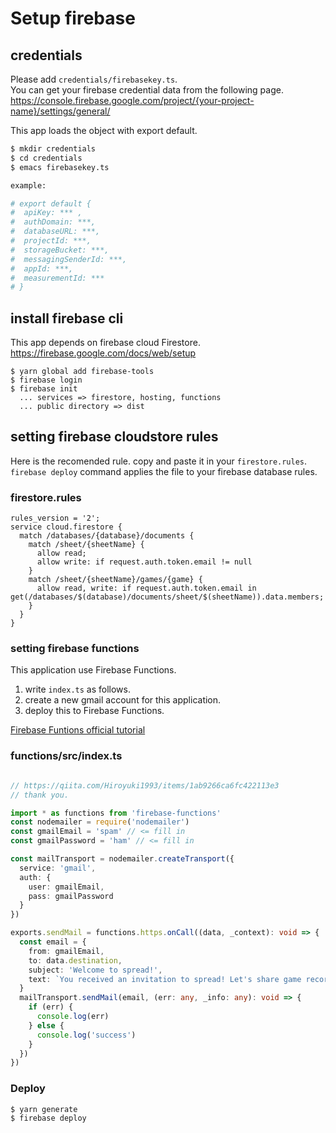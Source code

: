 # Setup firebase

## credentials

Please add `credentials/firebasekey.ts`.  
You can get your firebase credential data from the following page.
https://console.firebase.google.com/project/{your-project-name}/settings/general/

This app loads the object with export default.

```bash
$ mkdir credentials
$ cd credentials
$ emacs firebasekey.ts

example:

# export default {
#  apiKey: *** ,
#  authDomain: ***,
#  databaseURL: ***,
#  projectId: ***,
#  storageBucket: ***,
#  messagingSenderId: ***,
#  appId: ***,
#  measurementId: ***
# }

```

## install firebase cli
This app depends on firebase cloud Firestore.
https://firebase.google.com/docs/web/setup

```
$ yarn global add firebase-tools
$ firebase login
$ firebase init
  ... services => firestore, hosting, functions
  ... public directory => dist
```



## setting firebase cloudstore rules
Here is the recomended rule. copy and paste it in your `firestore.rules`.  `firebase deploy` command applies the file to your firebase database rules.


### firestore.rules
```
rules_version = '2';
service cloud.firestore {
  match /databases/{database}/documents {
    match /sheet/{sheetName} {
      allow read;
      allow write: if request.auth.token.email != null
    }
    match /sheet/{sheetName}/games/{game} {
      allow read, write: if request.auth.token.email in get(/databases/$(database)/documents/sheet/$(sheetName)).data.members;
    }
  }
}
```

### setting firebase functions 
This application use Firebase Functions.

1. write `index.ts` as follows.
2. create a new gmail account for this application.
3. deploy this to Firebase Functions.

[Firebase Funtions official tutorial](https://firebase.google.com/docs/functions/get-started?hl=ja#review_complete_sample_code)

### functions/src/index.ts
```typescript

// https://qiita.com/Hiroyuki1993/items/1ab9266ca6fc422113e3
// thank you.

import * as functions from 'firebase-functions'
const nodemailer = require('nodemailer')
const gmailEmail = 'spam' // <= fill in
const gmailPassword = 'ham' // <= fill in

const mailTransport = nodemailer.createTransport({
  service: 'gmail',
  auth: {
    user: gmailEmail,
    pass: gmailPassword
  }
})

exports.sendMail = functions.https.onCall((data, _context): void => {
  const email = {
    from: gmailEmail,
    to: data.destination,
    subject: 'Welcome to spread!',
    text: `You received an invitation to spread! Let's share game records with your team. Here is the sheet url: ${data.url}`
  }
  mailTransport.sendMail(email, (err: any, _info: any): void => {
    if (err) {
      console.log(err)
    } else {
      console.log('success')
    }
  })
})


```

### Deploy

```bash
$ yarn generate
$ firebase deploy
```
